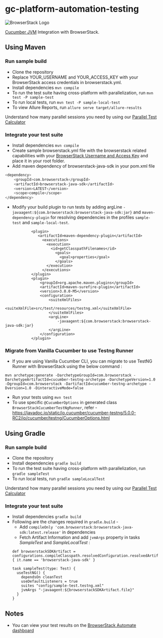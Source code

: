# gc-platform-automation-testing 
![BrowserStack Logo](https://d98b8t1nnulk5.cloudfront.net/production/images/layout/logo-header.png?1469004780)

[Cucumber JVM](https://cucumber.io/docs/reference/jvm) Integration with BrowserStack.

## Using Maven

### Run sample build

- Clone the repository
- Replace YOUR_USERNAME and YOUR_ACCESS_KEY with your BrowserStack access credentials in browserstack.yml.
- Install dependencies `mvn compile`
- To run the test suite having cross-platform with parallelization, run `mvn test -P sample-test`
- To run local tests, run `mvn test -P sample-local-test`
- To view Allure Reports, run `allure serve target/allure-results`

Understand how many parallel sessions you need by using our [Parallel Test Calculator](https://www.browserstack.com/automate/parallel-calculator?ref=github)

### Integrate your test suite

* Install dependencies `mvn compile`
* Create sample browserstack.yml file with the browserstack related capabilities with your [BrowserStack Username and Access Key](https://www.browserstack.com/accounts/settings) and place it in your root folder.
* Add maven dependency of browserstack-java-sdk in your pom.xml file
```sh
<dependency>
    <groupId>com.browserstack</groupId>
    <artifactId>browserstack-java-sdk</artifactId>
    <version>LATEST</version>
    <scope>compile</scope>
</dependency>
```
* Modify your build plugin to run tests by adding argLine `-javaagent:${com.browserstack:browserstack-java-sdk:jar}` and `maven-dependency-plugin` for resolving dependencies in the profiles `sample-test` and `sample-local-test`.
```
            <plugin>
               <artifactId>maven-dependency-plugin</artifactId>
                 <executions>
                   <execution>
                     <id>getClasspathFilenames</id>
                       <goals>
                         <goal>properties</goal>
                       </goals>
                   </execution>
                 </executions>
            </plugin>
            <plugin>
                <groupId>org.apache.maven.plugins</groupId>
                <artifactId>maven-surefire-plugin</artifactId>
                <version>3.0.0-M5</version>
                <configuration>
                    <suiteXmlFiles>
                        <suiteXmlFile>src/test/resources/testng.xml</suiteXmlFile>
                    </suiteXmlFiles>
                    <argLine>
                        -javaagent:${com.browserstack:browserstack-java-sdk:jar}
                    </argLine>
                </configuration>
            </plugin>
```

### Migrate from Vanilla Cucumber to use Testng Runner 
* If you are using Vanilla Cucumber CLI, you can migrate to use TestNG Runner with BrowserStack using the below command :
```
mvn archetype:generate -DarchetypeGroupId=com.browserstack -DarchetypeArtifactId=cucumber-testng-archetype -DarchetypeVersion=1.0 -DgroupId=com.browserstack -DartifactId=cucumber-testng-archetype -Dversion=1.0 -DinteractiveMode=false
```
* Run your tests using `mvn test`
* To use specific `@CucumberOptions` in generated class `BrowserStackCucumberTestNgRunner`, refer - https://javadoc.io/static/io.cucumber/cucumber-testng/5.0.0-RC2/io/cucumber/testng/CucumberOptions.html

## Using Gradle

### Run sample build

- Clone the repository
- Install dependencies `gradle build`
- To run the test suite having cross-platform with parallelization, run `gradle sampleTest`
- To run local tests, run `gradle sampleLocalTest`

Understand how many parallel sessions you need by using our [Parallel Test Calculator](https://www.browserstack.com/automate/parallel-calculator?ref=github)

### Integrate your test suite

* Install dependencies `gradle build`
* Following are the changes required in `gradle.build` -
    * Add `compileOnly 'com.browserstack:browserstack-java-sdk:latest.release'` in dependencies
    * Fetch Artifact Information and add `jvmArgs` property in tasks *SampleTest* and *SampleLocalTest* :
  ```
  def browserstackSDKArtifact = configurations.compileClasspath.resolvedConfiguration.resolvedArtifacts.find { it.name == 'browserstack-java-sdk' }
  
  task sampleTest(type: Test) {
    useTestNG() {
      dependsOn cleanTest
      useDefaultListeners = true
      suites "config/sample-test.testng.xml"
      jvmArgs "-javaagent:${browserstackSDKArtifact.file}"
    }
  }
  ```

## Notes
* You can view your test results on the [BrowserStack Automate dashboard](https://www.browserstack.com/automate)
